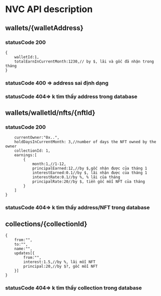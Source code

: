 # NVC API description

## wallets/{walletAddress}

### statusCode 200
```
{
	walletId:1,
	totalEarnInCurrentMonth:1230,// by $, lãi và gốc đã nhận trong tháng
}
```
### statusCode 400 => address sai định dạng
### statusCode 404=> k tìm thấy address trong database

## wallets/walletId/nfts/{nftId}
### statusCode 200
``` {
	currentOwner:"0x..",
	holdDaysInCurrentMonth: 3,//number of days the NFT owned by the owner
	collectionId: 1,
	earnings:[
		{
			month:1,//1-12, 
			principalEarned:12,//by $,gốc nhận được của tháng 1 
			interestEarned:0.1//by $, lãi nhận được của tháng 1
			interestRate:0.1//by %, % lãi của tháng
			principalRate:20//by $, tiền gốc mỗi NFT của tháng
		}
	]
} 
```
### statusCode 404=> k tìm thấy address/NFT trong database

## collections/{collectionId}
```
{
	from:"",
	to:"",
	name:"",
	updates[{
		from:"",
		interest:1.5,//by %, lãi mỗi NFT
		principal:20,//by $?, gốc mỗi NFT
	}]
}
```
### statusCode 404=> k tìm thấy collection trong database